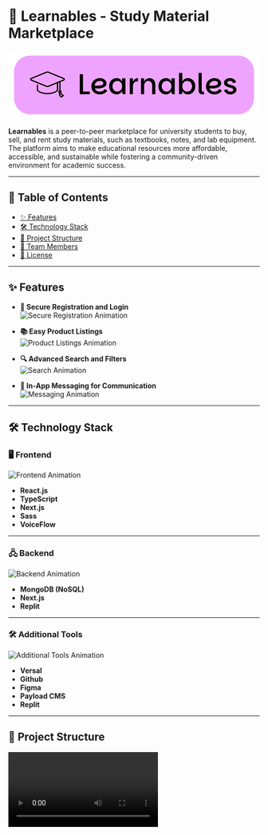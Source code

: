 # 🌟 Learnables - Study Material Marketplace

![Learnables Logo](https://github.com/layanyashoda/learnables/blob/3fe2e7d3fa9f83a90e2d2bdff355a79b7e49e81d/Learnables%20Resources/Learnables%20Mini%20Banner.png)

**Learnables** is a peer-to-peer marketplace for university students to buy, sell, and rent study materials, such as textbooks, notes, and lab equipment. The platform aims to make educational resources more affordable, accessible, and sustainable while fostering a community-driven environment for academic success.

---

## 🌈 Table of Contents
- [✨ Features](#-features)
- [🛠 Technology Stack](#-technology-stack)
- [📁 Project Structure](#-project-structure)
- [🤝 Team Members](#-team-members)
- [📜 License](#-license)

---

## ✨ Features

- **🔐 Secure Registration and Login**  
  ![Secure Registration Animation](https://i.imgur.com/Hyz7JB3.gif) 

- **📚 Easy Product Listings**  
  ![Product Listings Animation](https://i.imgur.com/cCcLXYp.gif)
  
- **🔍 Advanced Search and Filters**  
  ![Search Animation](https://i.imgur.com/iNNGtM5.gif)

- **💬 In-App Messaging for Communication**  
  ![Messaging Animation](https://i.imgur.com/kls3rjU.gif)

---

## 🛠 Technology Stack

### 🖥️ Frontend  
![Frontend Animation](https://i.imgur.com/sr8tU6S.gif)

- **React.js**
- **TypeScript**
- **Next.js**
- **Sass**
- **VoiceFlow**

---

### 🖧 Backend  
![Backend Animation](https://i.imgur.com/ddAtm1Y.gif) 
- **MongoDB (NoSQL)**
- **Next.js**
- **Replit**

---

### 🛠 Additional Tools  
![Additional Tools Animation](https://i.imgur.com/wpVWwfL.gif) 

- **Versal**
- **Github**
- **Figma**
- **Payload CMS**
- **Replit**

---

## 📁 Project Structure
![Project Structure](https://i.imgur.com/DbJUTkl.mp4) 

